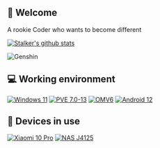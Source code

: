 ## 👋 Welcome
A rookie Coder who wants to become different

[![Stalker's github stats](https://github-readme-stats.vercel.app/api?username=yaojia25&show_icons=true&theme=onedark)](https://github.com/yaojia25)

<img align="center" alt="Genshin" src="https://genshin-card.getloli.com/59/6242884.png" />

## 💻 Working environment
[![Windows 11](https://img.shields.io/badge/Windows%2011-00adef?style=flat-square&logo=windows&logoColor=ffffff)](https://www.microsoft.com/zh-cn/windows/windows-11)
[![PVE 7.0-13](https://img.shields.io/badge/Proxmox%20VE-f12354?style=flat-square&logo=proxmox&logoColor=ffffff)](https://pve.proxmox.com/wiki/Main_Page)
[![OMV6](https://img.shields.io/badge/OMV%206-b54bbf?style=flat-square&logo=openmediavault&logoColor=ffffff)](https://www.openmediavault.org/)
[![Android 12](https://img.shields.io/badge/Android%2012-6ddc84?style=flat-square&logo=android&logoColor=ffffff)](https://www.android.com/android-12/)

## 📱 Devices in use
[![Xiaomi 10 Pro](https://img.shields.io/badge/Xiaomi%2010%20Pro-fd4900?style=flat-square&logo=xiaomi&logoColor=ffffff)](https://www.mi.com/xiaomi10)
[![NAS J4125](https://img.shields.io/badge/NAS%20J4125-ff850?style=flat-square&logo=Intel&logoColor=ffffff)](https://ark.intel.com/content/www/cn/zh/ark/products/197305/intel-celeron-processor-j4125-4m-cache-up-to-2-70-ghz.html)
